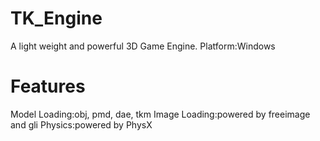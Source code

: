 # TK_Engine
A light weight and powerful 3D Game Engine.
Platform:Windows

# Features
Model Loading:obj, pmd, dae, tkm
Image Loading:powered by freeimage and gli
Physics:powered by PhysX
